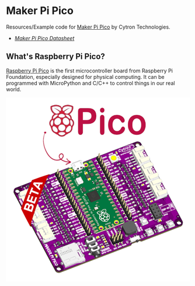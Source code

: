 # Maker Pi Pico
Resources/Example code for [Maker Pi Pico](https://www.cytron.io/p-maker-pi-pico) by Cytron Technologies.
- [*Maker Pi Pico Datasheet*](https://docs.google.com/document/d/1JoHsZk5IipQPCLXWbZYpDKjGlnkyACOJ1taUrKVsRg8/edit?usp=sharing)


## What's Raspberry Pi Pico?
[Raspberry Pi Pico](https://www.raspberrypi.org/documentation/pico/getting-started/) is the first microcontroller board from Raspberry Pi Foundation, especially designed for physical computing. It can be programmed with MicroPython and C/C++ to control things in our real world.

![Image of Maker Pi Pico](https://github.com/CytronTechnologies/MAKER-PI-PICO/blob/main/icon.png)
